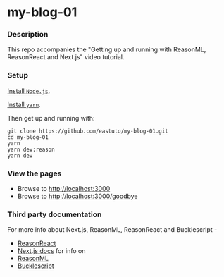 # my-blog-01 

### Description

This repo accompanies the "Getting up and running with ReasonML, ReasonReact and Next.js" video tutorial.

### Setup


[Install `Node.js`](https://nodejs.org/en/).

[Install `yarn`](https://yarnpkg.com/en/docs/install).

Then get up and running with:

```
git clone https://github.com/eastuto/my-blog-01.git
cd my-blog-01 
yarn
yarn dev:reason
yarn dev 
```

### View the pages

- Browse to [http://localhost:3000](http://localhost:3000)
- Browse to [http://localhost:3000/goodbye](http://localhost:3000/goodbye)

### Third party documentation

For more info about Next.js, ReasonML, ReasonReact and Bucklescript  - 

- [ReasonReact](https://reasonml.github.io/reason-react/)
- [Next.js docs](https://nextjs.org/docs)
for info on 
- [ReasonML](https://reasonml.github.io/)
- [Bucklescript](https://bucklescript.github.io/)

